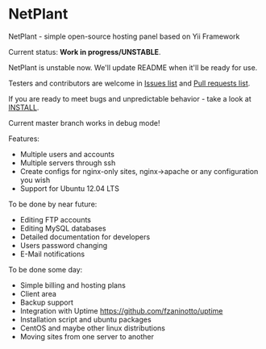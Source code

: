 NetPlant
========

NetPlant - simple open-source hosting panel based on Yii Framework

Current status: **Work in progress/UNSTABLE**.

NetPlant is unstable now. We'll update README when it'll be ready for use.

Testers and contributors are welcome in [Issues list](https://github.com/DevGroup-ru/NetPlant/issues) and [Pull requests list](https://github.com/DevGroup-ru/NetPlant/pulls).

If you are ready to meet bugs and unpredictable behavior - take a look at [INSTALL](INSATALL.md).

Current master branch works in debug mode!

Features:

- Multiple users and accounts
- Multiple servers through ssh
- Create configs for nginx-only sites, nginx->apache or any configuration you wish
- Support for Ubuntu 12.04 LTS

To be done by near future:
	
- Editing FTP accounts
- Editing MySQL databases
- Detailed documentation for developers
- Users password changing
- E-Mail notifications

To be done some day:
	
- Simple billing and hosting plans
- Client area
- Backup support
- Integration with Uptime https://github.com/fzaninotto/uptime
- Installation script and ubuntu packages
- CentOS and maybe other linux distributions
- Moving sites from one server to another